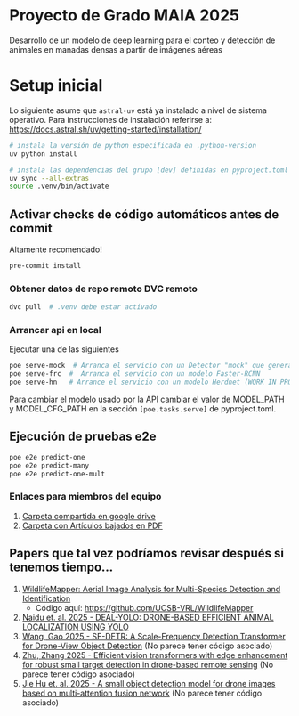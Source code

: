 # Proyecto de Grado MAIA 2025
Desarrollo de un modelo de deep learning para el conteo y detección de animales en manadas densas a partir de imágenes aéreas

# Setup inicial

Lo siguiente asume que `astral-uv` está ya instalado a nivel de sistema operativo.
Para instrucciones de instalación referirse a:
https://docs.astral.sh/uv/getting-started/installation/

```bash
# instala la versión de python especificada en .python-version
uv python install

# instala las dependencias del grupo [dev] definidas en pyproject.toml
uv sync --all-extras
source .venv/bin/activate
```

## Activar checks de código automáticos antes de commit

Altamente recomendado!

```bash
pre-commit install
```

### Obtener datos de repo remoto DVC remoto

```bash
dvc pull  # .venv debe estar activado
```

### Arrancar api en local 


Ejecutar una de las siguientes
```bash
poe serve-mock  # Arranca el servicio con un Detector "mock" que genera detecciones aleatorias
poe serve-frc  #  Arranca el servicio con un modelo Faster-RCNN
poe serve-hn   # Arrance el servicio con un modelo Herdnet (WORK IN PROGRESS...)
```

Para cambiar el modelo usado por la API cambiar el valor de MODEL_PATH y MODEL_CFG_PATH 
en la sección `[poe.tasks.serve]` de pyproject.toml.

## Ejecución de pruebas e2e

```bash
poe e2e predict-one
poe e2e predict-many
poe e2e predict-one-mult
```


### Enlaces para miembros del equipo

1. [Carpeta compartida en google drive](https://drive.google.com/drive/folders/1zJC_QlJhYr01Lml5BTW8EZx73Uyl1Myi?usp=drive_link)
2. [Carpeta con Artículos bajados en PDF](https://drive.google.com/drive/folders/1JAqXpCSRE6jkqYFGxdxsxtr8hDjmOQ8F?usp=drive_link)

## Papers que tal vez podríamos revisar después si tenemos tiempo...

1. [WildlifeMapper: Aerial Image Analysis for Multi-Species Detection and Identification](https://openaccess.thecvf.com/content/CVPR2024/papers/Kumar_WildlifeMapper_Aerial_Image_Analysis_for_Multi-Species_Detection_and_Identification_CVPR_2024_paper.pdf)
   - Código aquí: https://github.com/UCSB-VRL/WildlifeMapper
2. [Naidu et. al. 2025 - DEAL-YOLO: DRONE-BASED EFFICIENT ANIMAL LOCALIZATION USING YOLO](https://arxiv.org/pdf/2503.04698)
2. [Wang, Gao 2025 - SF-DETR: A Scale-Frequency Detection Transformer for Drone-View Object Detection](https://pmc.ncbi.nlm.nih.gov/articles/PMC11991380/) (No parece tener código asociado)
3. [Zhu, Zhang 2025 - Efficient vision transformers with edge enhancement for robust small target detection in drone-based remote sensing](https://www.frontiersin.org/journals/remote-sensing/articles/10.3389/frsen.2025.1599099/full)
  (No parece tener código asociado)
4. [Jie Hu et. al. 2025 - A small object detection model for drone images based on multi-attention fusion network](https://www.sciencedirect.com/science/article/abs/pii/S0262885625000241)
   (No parece tener código asociado)
